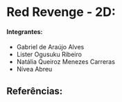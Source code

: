 # Red Revenge - 2D:
#### Integrantes:
  - Gabriel de Araújo Alves
  - Lister Ogusuku Ribeiro
  - Natália Queiroz Menezes Carreras
  - Nívea Abreu
## Referências:
